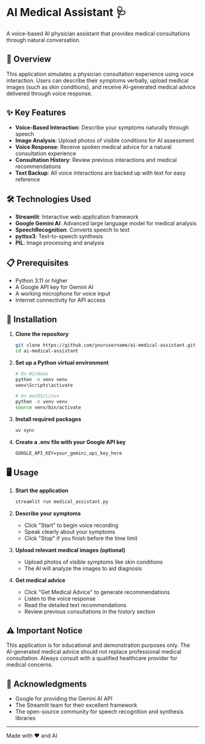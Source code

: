 # AI Medical Assistant 🩺

A voice-based AI physician assistant that provides medical consultations through natural conversation.

## 🌟 Overview

This application simulates a physician consultation experience using voice interaction. Users can describe their symptoms verbally, upload medical images (such as skin conditions), and receive AI-generated medical advice delivered through voice response.

## ✨ Key Features

- **Voice-Based Interaction**: Describe your symptoms naturally through speech
- **Image Analysis**: Upload photos of visible conditions for AI assessment
- **Voice Response**: Receive spoken medical advice for a natural consultation experience
- **Consultation History**: Review previous interactions and medical recommendations
- **Text Backup**: All voice interactions are backed up with text for easy reference

## 🛠️ Technologies Used

- **Streamlit**: Interactive web application framework
- **Google Gemini AI**: Advanced large language model for medical analysis
- **SpeechRecognition**: Converts speech to text
- **pyttsx3**: Text-to-speech synthesis
- **PIL**: Image processing and analysis

## 📋 Prerequisites

- Python 3.11 or higher
- A Google API key for Gemini AI
- A working microphone for voice input
- Internet connectivity for API access

## 🚀 Installation

1. **Clone the repository**

   ```bash
   git clone https://github.com/yourusername/ai-medical-assistant.git
   cd ai-medical-assistant
   ```
2. **Set up a Python virtual environment**

   ```bash
   # On Windows
   python -m venv venv
   venv\Scripts\activate

   # On macOS/Linux
   python -m venv venv
   source venv/bin/activate
   ```
3. **Install required packages**

   ```bash
   uv sync
   ```
4. **Create a .env file with your Google API key**

   ```
   GOOGLE_API_KEY=your_gemini_api_key_here
   ```

## 🖥️ Usage

1. **Start the application**

   ```bash
   streamlit run medical_assistant.py
   ```
2. **Describe your symptoms**

   - Click "Start" to begin voice recording
   - Speak clearly about your symptoms
   - Click "Stop" if you finish before the time limit
3. **Upload relevant medical images (optional)**

   - Upload photos of visible symptoms like skin conditions
   - The AI will analyze the images to aid diagnosis
4. **Get medical advice**

   - Click "Get Medical Advice" to generate recommendations
   - Listen to the voice response
   - Read the detailed text recommendations
   - Review previous consultations in the history section

## ⚠️ Important Notice

This application is for educational and demonstration purposes only. The AI-generated medical advice should not replace professional medical consultation. Always consult with a qualified healthcare provider for medical concerns.

## 🙏 Acknowledgments

- Google for providing the Gemini AI API
- The Streamlit team for their excellent framework
- The open-source community for speech recognition and synthesis libraries

---

Made with ❤️ and AI
